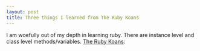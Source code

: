 ```yaml
---
layout: post
title: Three things I learned from The Ruby Koans
---
```


I am woefully out of my depth in learning ruby.  There are instance level and class level methods/variables.  [The Ruby Koans](http://rubykoans.com/):


